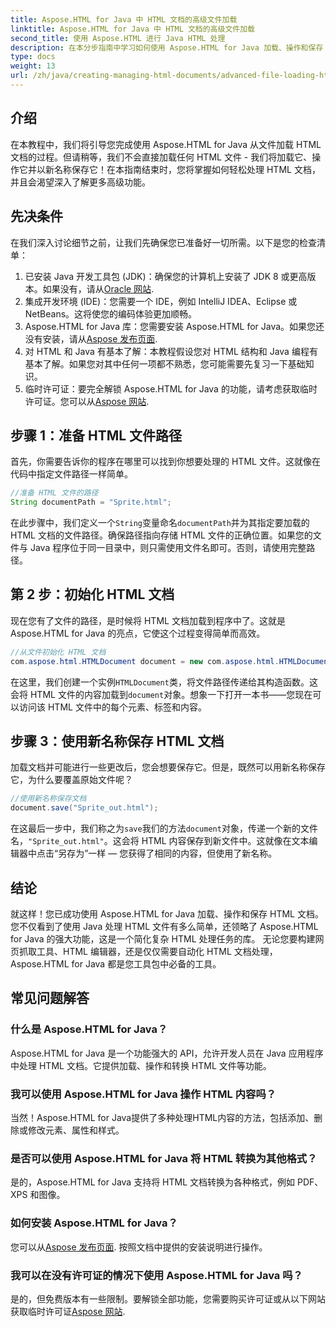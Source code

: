```yaml
---
title: Aspose.HTML for Java 中 HTML 文档的高级文件加载
linktitle: Aspose.HTML for Java 中 HTML 文档的高级文件加载
second_title: 使用 Aspose.HTML 进行 Java HTML 处理
description: 在本分步指南中学习如何使用 Aspose.HTML for Java 加载、操作和保存 HTML 文档。在您的 Java 项目中解锁高级 HTML 处理。
type: docs
weight: 13
url: /zh/java/creating-managing-html-documents/advanced-file-loading-html-documents/
---
```

## 介绍
在本教程中，我们将引导您完成使用 Aspose.HTML for Java 从文件加载 HTML 文档的过程。但请稍等，我们不会直接加载任何 HTML 文件 - 我们将加载它、操作它并以新名称保存它！在本指南结束时，您将掌握如何轻松处理 HTML 文档，并且会渴望深入了解更多高级功能。
## 先决条件
在我们深入讨论细节之前，让我们先确保您已准备好一切所需。以下是您的检查清单：
1. 已安装 Java 开发工具包 (JDK)：确保您的计算机上安装了 JDK 8 或更高版本。如果没有，请从[Oracle 网站](https://www.oracle.com/java/technologies/javase-downloads.html).
2. 集成开发环境 (IDE)：您需要一个 IDE，例如 IntelliJ IDEA、Eclipse 或 NetBeans。这将使您的编码体验更加顺畅。
3.  Aspose.HTML for Java 库：您需要安装 Aspose.HTML for Java。如果您还没有安装，请从[Aspose 发布页面](https://releases.aspose.com/html/java/).
4. 对 HTML 和 Java 有基本了解：本教程假设您对 HTML 结构和 Java 编程有基本了解。如果您对其中任何一项都不熟悉，您可能需要先复习一下基础知识。
5. 临时许可证：要完全解锁 Aspose.HTML for Java 的功能，请考虑获取临时许可证。您可以从[Aspose 网站](https://purchase.aspose.com/temporary-license/).

## 步骤 1：准备 HTML 文件路径
首先，你需要告诉你的程序在哪里可以找到你想要处理的 HTML 文件。这就像在代码中指定文件路径一样简单。
```java
//准备 HTML 文件的路径
String documentPath = "Sprite.html";
```
在此步骤中，我们定义一个`String`变量命名`documentPath`并为其指定要加载的 HTML 文档的文件路径。确保路径指向存储 HTML 文件的正确位置。如果您的文件与 Java 程序位于同一目录中，则只需使用文件名即可。否则，请使用完整路径。
## 第 2 步：初始化 HTML 文档
现在您有了文件的路径，是时候将 HTML 文档加载到程序中了。这就是 Aspose.HTML for Java 的亮点，它使这个过程变得简单而高效。
```java
//从文件初始化 HTML 文档
com.aspose.html.HTMLDocument document = new com.aspose.html.HTMLDocument(documentPath);
```
在这里，我们创建一个实例`HTMLDocument`类，将文件路径传递给其构造函数。这会将 HTML 文件的内容加载到`document`对象。想象一下打开一本书——您现在可以访问该 HTML 文件中的每个元素、标签和内容。
## 步骤 3：使用新名称保存 HTML 文档
加载文档并可能进行一些更改后，您会想要保存它。但是，既然可以用新名称保存它，为什么要覆盖原始文件呢？
```java
//使用新名称保存文档
document.save("Sprite_out.html");
```
在这最后一步中，我们称之为`save`我们的方法`document`对象，传递一个新的文件名，`"Sprite_out.html"`。这会将 HTML 内容保存到新文件中。这就像在文本编辑器中点击“另存为”一样 — 您获得了相同的内容，但使用了新名称。
## 结论
就这样！您已成功使用 Aspose.HTML for Java 加载、操作和保存 HTML 文档。您不仅看到了使用 Java 处理 HTML 文件有多么简单，还领略了 Aspose.HTML for Java 的强大功能，这是一个简化复杂 HTML 处理任务的库。
无论您要构建网页抓取工具、HTML 编辑器，还是仅仅需要自动化 HTML 文档处理，Aspose.HTML for Java 都是您工具包中必备的工具。
## 常见问题解答
### 什么是 Aspose.HTML for Java？
Aspose.HTML for Java 是一个功能强大的 API，允许开发人员在 Java 应用程序中处理 HTML 文档。它提供加载、操作和转换 HTML 文件等功能。
### 我可以使用 Aspose.HTML for Java 操作 HTML 内容吗？
当然！Aspose.HTML for Java提供了多种处理HTML内容的方法，包括添加、删除或修改元素、属性和样式。
### 是否可以使用 Aspose.HTML for Java 将 HTML 转换为其他格式？
是的，Aspose.HTML for Java 支持将 HTML 文档转换为各种格式，例如 PDF、XPS 和图像。
### 如何安装 Aspose.HTML for Java？
您可以从[Aspose 发布页面](https://releases.aspose.com/html/java/). 按照文档中提供的安装说明进行操作。
### 我可以在没有许可证的情况下使用 Aspose.HTML for Java 吗？
是的，但免费版本有一些限制。要解锁全部功能，您需要购买许可证或从以下网站获取临时许可证[Aspose 网站](https://purchase.aspose.com/temporary-license/).